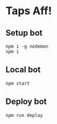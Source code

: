 # Taps Aff!

## Setup bot

```
npm i -g nodemon
npm i
```

## Local bot

```
npm start
```

## Deploy bot

```
npm run deploy
```
